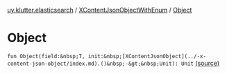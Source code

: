 [uy.klutter.elasticsearch](../index.md) / [XContentJsonObjectWithEnum](index.md) / [Object](.)


# Object
`fun Object(field:&nbsp;T, init:&nbsp;[XContentJsonObject](../-x-content-json-object/index.md).()&nbsp;-&gt;&nbsp;Unit): Unit` [(source)](https://github.com/kohesive/klutter/blob/master/elasticsearch-jdk7/src/main/kotlin/uy/klutter/elasticsearch/XContent.kt#L19)


